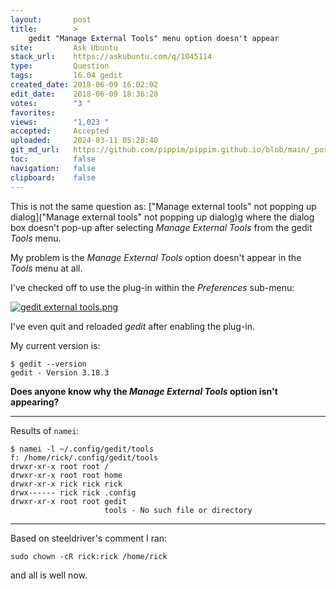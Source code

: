 ```yaml
---
layout:       post
title:        >
    gedit "Manage External Tools" menu option doesn't appear
site:         Ask Ubuntu
stack_url:    https://askubuntu.com/q/1045114
type:         Question
tags:         16.04 gedit
created_date: 2018-06-09 16:02:02
edit_date:    2018-06-09 18:36:20
votes:        "3 "
favorites:    
views:        "1,023 "
accepted:     Accepted
uploaded:     2024-03-11 05:28:40
git_md_url:   https://github.com/pippim/pippim.github.io/blob/main/_posts/2018/2018-06-09-gedit-_Manage-External-Tools_-menu-option-doesn_t-appear.md
toc:          false
navigation:   false
clipboard:    false
---
```


This is not the same question as: [&quot;Manage external tools&quot; not popping up dialog](&quot;Manage external tools&quot; not popping up dialog)g where the dialog box doesn't pop-up after selecting *Manage External Tools* from the gedit *Tools* menu.

My problem is the *Manage External Tools* option doesn't appear in the *Tools* menu at all.

I've checked off to use the plug-in within the *Preferences* sub-menu:

[![gedit external tools.png][1]][1]

I've even quit and reloaded *gedit* after enabling the plug-in.

My current version is:

``` 
$ gedit --version
gedit - Version 3.18.3
```

**Does anyone know why the *Manage External Tools* option isn't appearing?**


----------

Results of `namei`:

``` 
$ namei -l ~/.config/gedit/tools
f: /home/rick/.config/gedit/tools
drwxr-xr-x root root /
drwxr-xr-x root root home
drwxr-xr-x rick rick rick
drwx------ rick rick .config
drwxr-xr-x root root gedit
                     tools - No such file or directory
```


----------

Based on steeldriver's comment I ran:

``` 
sudo chown -cR rick:rick /home/rick
```

and all is well now.

  [1]: https://i.stack.imgur.com/pjD41.png

